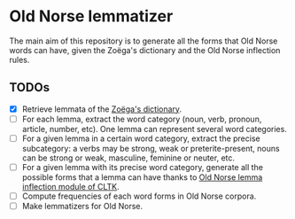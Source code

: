 # Old Norse lemmatizer

The main aim of this repository is to generate all the forms that Old Norse words can have, given the Zoëga's 
dictionary and the Old Norse inflection rules.

## TODOs

* [x] Retrieve lemmata of the [Zoëga's dictionary](https://github.com/cltk/old_norse_dictionary_zoega).
* [ ] For each lemma, extract the word category (noun, verb, pronoun, article, number, etc). One lemma can represent several word categories. 
* [ ] For a given lemma in a certain word category, extract the precise subcategory: a verbs may be strong, weak or preterite-present, nouns can be strong or weak, masculine, feminine or neuter, etc.
* [ ] For a given lemma with its precise word category, generate all the possible forms that a lemma can have thanks to [Old Norse lemma inflection module of CLTK](https://github.com/cltk/cltk/tree/master/cltk/inflection/old_norse).
* [ ] Compute frequencies of each word forms in Old Norse corpora.
* [ ] Make lemmatizers for Old Norse.
